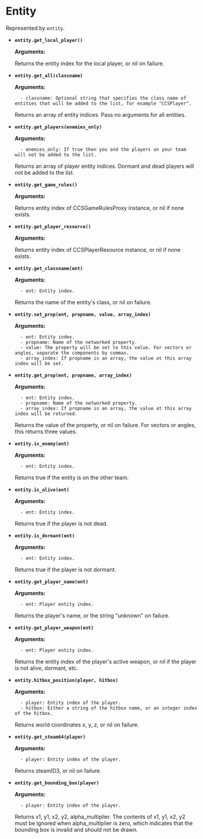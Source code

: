# Entity

Represented by `entity`.

* **`entity.get_local_player()`**
	
	**Arguments:**
	
	
	Returns the entity index for the local player, or nil on failure.
	

* **`entity.get_all(classname)`**
	
	**Arguments:**
	
		- classname: Optional string that specifies the class name of entities that will be added to the list, for example "CCSPlayer".
	
	Returns an array of entity indices. Pass no arguments for all entities.
	

* **`entity.get_players(enemies_only)`**
	
	**Arguments:**
	
		- enemies_only: If true then you and the players on your team will not be added to the list.
	
	Returns an array of player entity indices. Dormant and dead players will not be added to the list.
	

* **`entity.get_game_rules()`**
	
	**Arguments:**
	
	
	Returns entity index of CCSGameRulesProxy instance, or nil if none exists.
	

* **`entity.get_player_resource()`**
	
	**Arguments:**
	
	
	Returns entity index of CCSPlayerResource instance, or nil if none exists.
	

* **`entity.get_classname(ent)`**
	
	**Arguments:**
	
		- ent: Entity index.
	
	Returns the name of the entity's class, or nil on failure.
	

* **`entity.set_prop(ent, propname, value, array_index)`**
	
	**Arguments:**
	
		- ent: Entity index.
		- propname: Name of the networked property.
		- value: The property will be set to this value. For vectors or angles, separate the components by commas.
		- array_index: If propname is an array, the value at this array index will be set.
	

* **`entity.get_prop(ent, propname, array_index)`**
	
	**Arguments:**
	
		- ent: Entity index.
		- propname: Name of the networked property.
		- array_index: If propname is an array, the value at this array index will be returned.
	
	Returns the value of the property, or nil on failure. For vectors or angles, this returns three values.
	

* **`entity.is_enemy(ent)`**
	
	**Arguments:**
	
		- ent: Entity index.
	
	Returns true if the entity is on the other team.
	

* **`entity.is_alive(ent)`**
	
	**Arguments:**
	
		- ent: Entity index.
	
	Returns true if the player is not dead.
	

* **`entity.is_dormant(ent)`**
	
	**Arguments:**
	
		- ent: Entity index.
	
	Returns true if the player is not dormant.
	

* **`entity.get_player_name(ent)`**
	
	**Arguments:**
	
		- ent: Player entity index.
	
	Returns the player's name, or the string "unknown" on failure.
	

* **`entity.get_player_weapon(ent)`**
	
	**Arguments:**
	
		- ent: Player entity index.
	
	Returns the entity index of the player's active weapon, or nil if the player is not alive, dormant, etc.
	

* **`entity.hitbox_position(player, hitbox)`**
	
	**Arguments:**
	
		- player: Entity index of the player.
		- hitbox: Either a string of the hitbox name, or an integer index of the hitbox.
	
	Returns world coordinates x, y, z, or nil on failure.
	

* **`entity.get_steam64(player)`**
	
	**Arguments:**
	
		- player: Entity index of the player.
	
	Returns steamID3, or nil on failure.
	

* **`entity.get_bounding_box(player)`**
	
	**Arguments:**
	
		- player: Entity index of the player.
	
	Returns x1, y1, x2, y2, alpha_multiplier. The contents of x1, y1, x2, y2 must be ignored when alpha_multiplier is zero, which indicates that the bounding box is invalid and should not be drawn.
	
